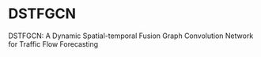 # DSTFGCN
DSTFGCN: A Dynamic Spatial-temporal Fusion Graph Convolution Network for Traffic Flow Forecasting
